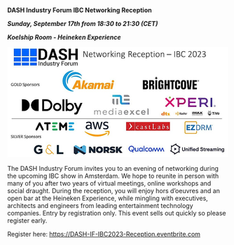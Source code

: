 **DASH Industry Forum IBC Networking Reception**

***Sunday, September 17th from 18:30 to 21:30 (CET)*** 

***Koelship Room - Heineken Experience***
 

![image](https://raw.githubusercontent.com/Dash-Industry-Forum/Dash-Industry-Forum.github.io/d697ec1126e8b8f2d8a13c4b14b877217d235c83/static/img/https___cdn.evbuc.com_images_567455189_264872209951_1_original.jpg)

The DASH Industry Forum invites you to an evening of networking during the upcoming IBC show in Amsterdam. We hope to reunite in person with many of you after two years of virtual meetings, online workshops and social draught. During the reception, you will enjoy hors d’oeuvres and an open bar at the Heineken Experience, while mingling with executives, architects and engineers from leading entertainment technology companies.  Entry by registration only. This event sells out quickly so please register early. 

Register here: https://DASH-IF-IBC2023-Reception.eventbrite.com
